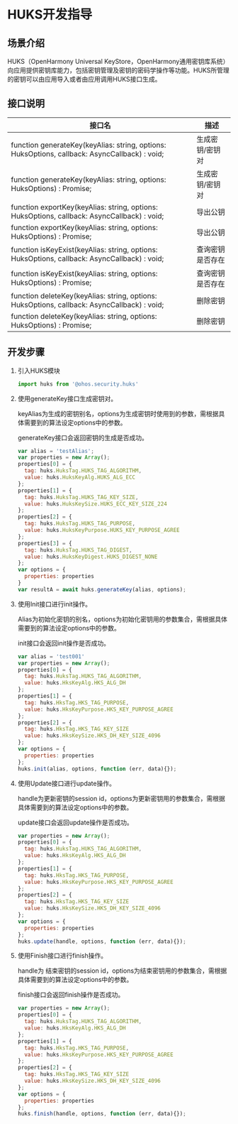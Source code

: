 # HUKS开发指导

## 场景介绍

 HUKS（OpenHarmony Universal KeyStore，OpenHarmony通用密钥库系统）向应用提供密钥库能力，包括密钥管理及密钥的密码学操作等功能。HUKS所管理的密钥可以由应用导入或者由应用调用HUKS接口生成。 


## 接口说明

| 接口名                                                       | 描述             |
| ------------------------------------------------------------ | ---------------- |
| function generateKey(keyAlias: string, options: HuksOptions, callback: AsyncCallback<HksResult>) : void; | 生成密钥/密钥对  |
| function generateKey(keyAlias: string, options: HuksOptions) : Promise<HuksResult>; | 生成密钥/密钥对  |
| function exportKey(keyAlias: string, options: HuksOptions, callback: AsyncCallback<HuksResult>) : void; | 导出公钥         |
| function exportKey(keyAlias: string, options: HuksOptions) : Promise<HuksResult>; | 导出公钥         |
| function isKeyExist(keyAlias: string, options: HuksOptions, callback: AsyncCallback<boolean>) : void; | 查询密钥是否存在 |
| function isKeyExist(keyAlias: string, options: HuksOptions) : Promise<boolean>; | 查询密钥是否存在 |
| function deleteKey(keyAlias: string, options: HuksOptions, callback: AsyncCallback<HuksResult>) : void; | 删除密钥         |
| function deleteKey(keyAlias: string, options: HuksOptions) : Promise<HuksResult>; | 删除密钥         |

## 开发步骤

1. 引入HUKS模块

   ```js
   import huks from '@ohos.security.huks'
   ```

2. 使用generateKey接口生成密钥对。

   keyAlias为生成的密钥别名，options为生成密钥时使用到的参数，需根据具体需要到的算法设定options中的参数。

   generateKey接口会返回密钥的生成是否成功。

   ```js
   var alias = 'testAlias';
   var properties = new Array();
   properties[0] = {
     tag: huks.HuksTag.HUKS_TAG_ALGORITHM,
     value: huks.HuksKeyAlg.HUKS_ALG_ECC
   };
   properties[1] = {
     tag: huks.HuksTag.HUKS_TAG_KEY_SIZE,
     value: huks.HuksKeySize.HUKS_ECC_KEY_SIZE_224
   };
   properties[2] = {
     tag: huks.HuksTag.HUKS_TAG_PURPOSE,
     value: huks.HuksKeyPurpose.HUKS_KEY_PURPOSE_AGREE
   };
   properties[3] = {
     tag: huks.HuksTag.HUKS_TAG_DIGEST,
     value: huks.HuksKeyDigest.HUKS_DIGEST_NONE
   };
   var options = {
     properties: properties
   }
   var resultA = await huks.generateKey(alias, options);
   ```

3. 使用Init接口进行init操作。

   Alias为初始化密钥的别名，options为初始化密钥用的参数集合，需根据具体需要到的算法设定options中的参数。

   init接口会返回init操作是否成功。

   ```js
   var alias = 'test001'
   var properties = new Array();
   properties[0] = {
     tag: huks.HuksTag.HUKS_TAG_ALGORITHM,
     value: huks.HksKeyAlg.HKS_ALG_DH
   };
   properties[1] = {
     tag: huks.HksTag.HKS_TAG_PURPOSE,
     value: huks.HksKeyPurpose.HKS_KEY_PURPOSE_AGREE
   };
   properties[2] = {
     tag: huks.HksTag.HKS_TAG_KEY_SIZE
     value: huks.HksKeySize.HKS_DH_KEY_SIZE_4096
   };
   var options = {
     properties: properties
   };
   huks.init(alias, options, function (err, data){}); 
   ```
   
4. 使用Update接口进行update操作。

   handle为更新密钥的session id，options为更新密钥用的参数集合，需根据具体需要到的算法设定options中的参数。

   update接口会返回update操作是否成功。

   ```js
   var properties = new Array();
   properties[0] = {
     tag: huks.HuksTag.HUKS_TAG_ALGORITHM,
     value: huks.HksKeyAlg.HKS_ALG_DH
   };
   properties[1] = {
     tag: huks.HksTag.HKS_TAG_PURPOSE,
     value: huks.HksKeyPurpose.HKS_KEY_PURPOSE_AGREE
   };
   properties[2] = {
     tag: huks.HksTag.HKS_TAG_KEY_SIZE
     value: huks.HksKeySize.HKS_DH_KEY_SIZE_4096
   };
   var options = {
     properties: properties
   };
   huks.update(handle, options, function (err, data){}); 
   ```
   
5. 使用Finish接口进行finish操作。

   handle为 结束密钥的session id，options为结束密钥用的参数集合，需根据具体需要到的算法设定options中的参数。

   finish接口会返回finish操作是否成功。

   ```js
   var properties = new Array();
   properties[0] = {
     tag: huks.HuksTag.HUKS_TAG_ALGORITHM,
     value: huks.HksKeyAlg.HKS_ALG_DH
   };
   properties[1] = {
     tag: huks.HksTag.HKS_TAG_PURPOSE,
     value: huks.HksKeyPurpose.HKS_KEY_PURPOSE_AGREE
   };
   properties[2] = {
     tag: huks.HksTag.HKS_TAG_KEY_SIZE
     value: huks.HksKeySize.HKS_DH_KEY_SIZE_4096
   };
   var options = {
     properties: properties
   };
   huks.finish(handle, options, function (err, data){}); 
   ```



